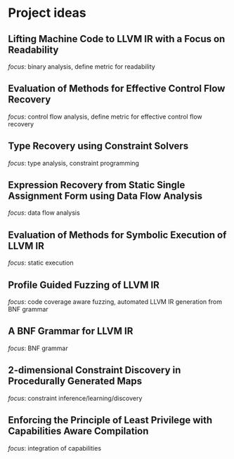 # Project ideas

## Lifting Machine Code to LLVM IR with a Focus on Readability

*focus*: binary analysis, define metric for readability

## Evaluation of Methods for Effective Control Flow Recovery

*focus*: control flow analysis, define metric for effective control flow recovery

## Type Recovery using Constraint Solvers

*focus*: type analysis, constraint programming

## Expression Recovery from Static Single Assignment Form using Data Flow Analysis

*focus*: data flow analysis

## Evaluation of Methods for Symbolic Execution of LLVM IR

*focus*: static execution

## Profile Guided Fuzzing of LLVM IR

*focus*: code coverage aware fuzzing, automated LLVM IR generation from BNF grammar

## A BNF Grammar for LLVM IR

*focus*: BNF grammar

## 2-dimensional Constraint Discovery in Procedurally Generated Maps

*focus*: constraint inference/learning/discovery

## Enforcing the Principle of Least Privilege with Capabilities Aware Compilation

*focus*: integration of capabilities
